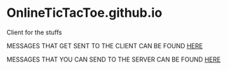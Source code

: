 # OnlineTicTacToe.github.io
Client for the stuffs

MESSAGES THAT GET SENT TO THE CLIENT CAN BE FOUND [HERE](https://github.com/OnlineTicTacToe/Server/blob/master/Classes/ClientMessage.ts)

MESSAGES THAT YOU CAN SEND TO THE SERVER CAN BE FOUND [HERE](https://github.com/OnlineTicTacToe/Server/blob/master/Classes/ServerMessage.ts)
